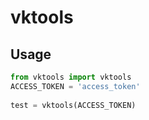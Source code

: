 # vktools
## Usage
```python
from vktools import vktools
ACCESS_TOKEN = 'access_token'
  
test = vktools(ACCESS_TOKEN)
```
